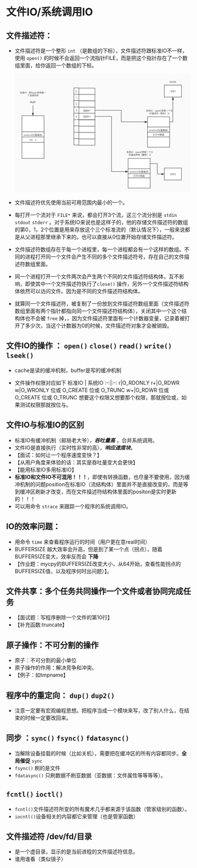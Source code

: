 # 文件IO/系统调用IO

## 文件描述符：

- 文件描述符是一个整形 ```int``` （是数组的下标），文件描述符跟标准IO不一样，使用 ```open()``` 的时候不会返回一个流指针FILE，而是把这个指针存在了一个数组里面，给你返回一个数组的下标。

    ![文件描述符结构体](文件描述符.jpg)

- 文件描述符优先使用当前可用范围内最小的一个。

- 每打开一个流对于 ```FILE*``` 来说，都会打开3个流，这三个流分别是 ```stdin``` ```stdout``` ```stderr``` 。对于系统IO来说也是这样子的，他的存储文件描述符的数组的第0，1，2个位置是用来存放这个三个标准流的（默认情况下），一般来说都是从父进程那里继承下来的。也可以直接从0位置开始存储文件描述符。
  
- 文件描述符数组存在于每一个进程里，每一个进程都会有一个这样的数组。不同的进程打开同一个文件会产生不同的多个文件描述符号，存在自己的文件描述符数组里面。

- 同一个进程打开一个文件两次会产生两个不同的文件描述符结构体，互不影响，即使其中一个文件描述符执行了```close()``` 操作，另外一个文件描述符结构体依然可以访问文件。因为是不同的文件描述符结构体。

- 就算同一个文件描述符，被复制了一份放到文件描述符数组里面（文件描述符数组里面有两个指针都指向同一个文件描述符结构体），关闭其中一个这个结构体也不会被 ```free``` 掉，，因为文件描述符里面有一个计数器变量，记录着被打开了多少次，当这个计数器为0的时候，文件描述符对象才会被销毁。


## 文件IO的操作 ： ```open()``` ```close()``` ```read()``` ```write()``` ```lseek()``` 

- cache是读的缓冲机制，buffer是写的缓冲机制

- 文件操作权限对应如下
  标准IO | 系统IO
  :-:|:-:
  r|O_RDONLY
  r+|O_RDWR
  w|O_WRONLY 位或 O_CREATE 位或 O_TRUNC
  w+|O_RDWR 位或 O_CREATE 位或 O_TRUNC
  想要这个权限又想要那个权限，那就按位或，如果测试权限那就按位与。
  

## 文件IO与标准IO的区别

- 标准IO有缓冲机制（邮局老大爷），***吞吐量高*** ，合并系统调用。
- 文件IO是直接执行（实时性非常的高），***响应速度块***。
- 【面试：如何让一个程序速度变快？】
- 【从用户角度来体验的话：其实是吞吐量变大会更快】
- 【能用标准IO多用标准IO】
- **标准IO和文件IO不可混用！！！**，即使有转换函数，也尽量不要使用，因为缓冲机制的问题position在标准IO（流结构体）里面并不是直接改变的，而是等到缓冲区刷新才改变，而在文件描述符结构体里面的positon是实时更新的！！！
- 可以用命令 ```strace``` 来跟踪一个程序的系统调用IO。


##  IO的效率问题：
- 用命令 ```time``` 来查看程序运行的时间（用户更在意real时间）
- BUFFERSIZE 越大效率会升高，但是到了某一个点（拐点），随着BUFFERSIZE变大，效率反而会 **下降** 
- 【作业题：mycpy的BUFFERSIZE改变大小，从64开始，查看性能拐点的BUFFERSIZE值，以及程序何时出问题）】。
  

## 文件共享：多个任务共同操作一个文件或者协同完成任务
- 【面试题：写程序删除一个文件的第10行】
- 【补充函数:truncate】

## 原子操作：不可分割的操作
- 原子：不可分割的最小单位
- 原子操作的作用：解决竞争和冲突。
- 【例子：如tmpname】

## 程序中的重定向： ```dup()``` ```dup2()```
- 注意一定要有宏观编程思想。把程序当成一个模块来写，改了别人什么，在结束的时候一定要改回来。

## 同步 ：```sync()``` ```fsync()``` ```fdatasync()``` 
- 当解除设备挂载的时候（比如关机），需要把在缓冲区的所有内容都同步。**全局催促** ```sync```
- ```fsync()``` 刷的是文件
- ```fdatasync()``` 只刷数据不刷亚数据（亚数据：文件属性等等等等）。

## ```fcntl()``` ```ioctl()```
- ```fcntl()```文件描述符所变的所有魔术几乎都来源于该函数（管家级别的函数）。
- ```iocntl()```设备相关的内容都它来管理（也是管家函数）

## 文件描述符 /dev/fd/目录
- 是一个虚目录，显示的是当前进程的文件描述符信息。
- 谁用谁看（类似镜子）